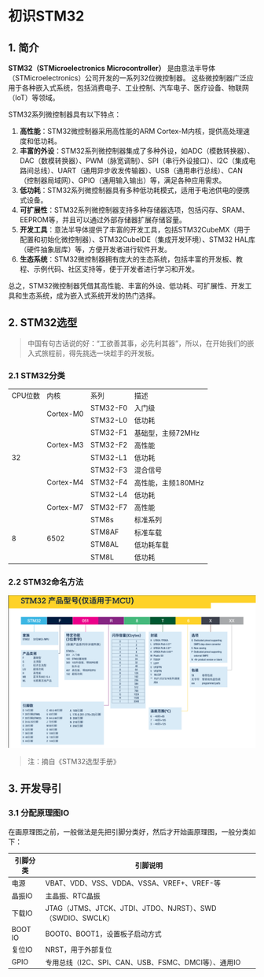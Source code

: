 # 初识STM32

## 1. 简介

**STM32（STMicroelectronics Microcontroller）** 是由意法半导体（STMicroelectronics）公司开发的一系列32位微控制器。
这些微控制器广泛应用于各种嵌入式系统，包括消费电子、工业控制、汽车电子、医疗设备、物联网（IoT）等领域。

STM32系列微控制器具有以下特点：

1. **高性能**：STM32微控制器采用高性能的ARM Cortex-M内核，提供高处理速度和低功耗。
2. **丰富的外设**：STM32系列微控制器集成了多种外设，如ADC（模数转换器）、DAC（数模转换器）、PWM（脉宽调制）、SPI（串行外设接口）、I2C（集成电路间总线）、UART（通用异步收发传输器）、USB（通用串行总线）、CAN（控制器局域网）、GPIO（通用输入输出）等，满足各种应用需求。
3. **低功耗**：STM32系列微控制器具有多种低功耗模式，适用于电池供电的便携式设备。
4. **可扩展性**：STM32系列微控制器支持多种存储器选项，包括闪存、SRAM、EEPROM等，并且可以通过外部存储器扩展存储容量。
5. **开发工具**：意法半导体提供了丰富的开发工具，包括STM32CubeMX（用于配置和初始化微控制器）、STM32CubeIDE（集成开发环境）、STM32 HAL库（硬件抽象层库）等，方便开发者进行软件开发。
6. **生态系统**：STM32微控制器拥有庞大的生态系统，包括丰富的开发板、教程、示例代码、社区支持等，便于开发者进行学习和开发。

总之，STM32微控制器凭借其高性能、丰富的外设、低功耗、可扩展性、开发工具和生态系统，成为嵌入式系统开发的热门选择。

## 2. STM32选型

> 中国有句古话说的好：“工欲善其事，必先利其器”，所以，在开始我们的嵌入式旅程前，得先挑选一块趁手的开发板。

### 2.1 STM32分类

<table>
    <tr>
        <td>CPU位数</td> 
        <td>内核</td> 
        <td>系列</td>
        <td>描述</td>
    </tr>
    <tr>
        <td rowspan="9">32</td>    
        <td rowspan="2">Cortex-M0</td>
        <td>STM32-F0</td>
        <td>入门级</td>
    </tr>
    <tr>
        <td>STM32-L0</td>
        <td>低功耗</td>
    <tr>
        <td rowspan="3">Cortex-M3</td> 
        <td>STM32-F1</td>
        <td>基础型，主频72MHz</td>
    </tr>
    <tr>
        <td>STM32-F2</td>
        <td>高性能</td>
    </tr>
    <tr>
        <td>STM32-L1</td>
        <td>低功耗</td>
    </tr>
    <tr>
        <td rowspan="3">Cortex-M4</td>
        <td>STM32-F3</td>
        <td>混合信号</td>
    </tr>
    <tr>
        <td>STM32-F4</td>
        <td>高性能，主频180MHz</td>
    </tr>
    <tr>
        <td>STM32-L4</td>
        <td>低功耗</td>
    </tr>
    <tr>
        <td>Cortex-M7</td>
        <td>STM32-F7</td>
        <td>高性能</td>
    </tr>
    <tr>
        <td rowspan="5">8</td>
        <td rowspan="5">6502</td>
    </tr>
    <tr>
        <td>STM8s</td>
        <td>标准系列</td>
    </tr>
    <tr>
        <td>STM8AF</td>
        <td>标准车载</td>
    </tr>
    <tr>
        <td>STM8AL</td>
        <td>低功耗车载</td>
    </tr>
    <tr>
        <td>STM8L</td>
        <td>低功耗</td>
    </tr>
</table>

### 2.2 STM32命名方法

![STM32命名方法图](/images/嵌入式/STM32命名方法图.png)

> 注：摘自《STM32选型手册》

## 3. 开发导引

### 3.1 分配原理图IO

在画原理图之前，一般做法是先把引脚分类好，然后才开始画原理图，一般分类如下：

| 引脚分类    | 引脚说明                                             |
|---------|--------------------------------------------------|
| 电源      | VBAT、VDD、VSS、VDDA、VSSA、VREF+、VREF-等              |
| 晶振IO    | 主晶振、RTC晶振                                        |
| 下载IO    | JTAG（JTMS、JTCK、JTDI、JTDO、NJRST）、SWD（SWDIO、SWCLK） |
| BOOT IO | BOOT0、BOOT1，设置板子启动方式                             |
| 复位IO    | NRST，用于外部复位                                      |
| GPIO    | 专用总线（I2C、SPI、CAN、USB、FSMC、DMCI等）、通用IO            |